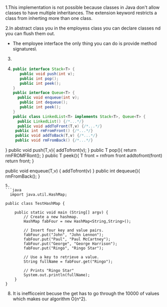 1.This implementation is not possible because classes in Java don't allow classes to have multiple inheritances. The extension keyword restricts a class from inherting more than one class.

2.In abstract class you in the employess class you can declare classes nd you can flush them out.
  - The employee interface the only thing you can do is provide method signatures\
    
3. 
   
4.
   ```java
   public interface Stack<T> {
      public void push(int v);
      public int pop();
      public int peek();
   }
   public interface Queue<T> {
     public void enqueue(int v);
      public int dequeue();
      public int peek();
   }
   public class LinkedList<T> implements Stack<T>, Queue<T> {
     public LinkedList() {/*...*/}
     public void addToFront(T,v) {/*...*/}
    public int rmFromFront() {/*...*/}
    public void addToBack(T,v) {/*...*/}
    public void rmFromBack() {/*...*/}
  }
  public void push(T,v){
      addTofront(v);
   }
   public T pop(){
      return rmFROMFRont();
   }
   public T peek(){
      T front = rnfrom front 
      addtofront(front)
      return front;
   }

   public void enqueue(T,v) {
      addTofront(v)
   }
   public int dequeue(){
      rmFromBack();
   }
```
5.
```java
  import java.util.HashMap;

public class TestHashMap {

    public static void main (String[] argv) {
        // Create a new hashmap.
        HashMap fabFour = new HashMap<String,String>();

        // Insert four key and value pairs.
        fabFour.put("John", "John Lennon");
        fabFour.put("Paul", "Paul McCartney");
        fabFour.put("George", "George Harrison");
        fabFour.put("Ringo", "Ringo Star");

        // Use a key to retrieve a value.
        String fullName = fabFour.get("Ringo");

        // Prints "Ringo Star"
        System.out.println(fullName);
    }
}
```

8. It is inefficceint becuse the get has to go through the 10000 of values which makes our algorithm O(n^2).
